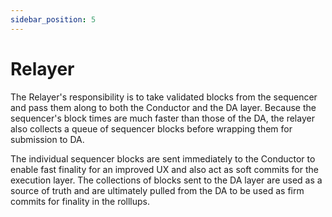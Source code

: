```yaml
---
sidebar_position: 5
---
```


# Relayer

The Relayer's responsibility is to take validated blocks from the sequencer and pass them along to both the Conductor and the DA layer. Because the sequencer's block times are much faster than those of the DA, the relayer also collects a queue of sequencer blocks before wrapping them for submission to DA.

The individual sequencer blocks are sent immediately to the Conductor to enable fast finality for an improved UX and also act as soft commits for the execution layer. The collections of blocks sent to the DA layer are used as a source of truth and are ultimately pulled from the DA to be used as firm commits for finality in the rolllups.

